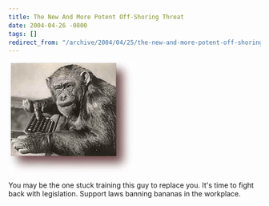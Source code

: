 ```yaml
---
title: The New And More Potent Off-Shoring Threat
date: 2004-04-26 -0800
tags: []
redirect_from: "/archive/2004/04/25/the-new-and-more-potent-off-shoring-threat.aspx/"
---
```


![The Hidden Off-Shoring Threat](/images/monkey.jpg)

You may be the one stuck training this guy to replace you. It's time to
fight back with legislation. Support laws banning bananas in the
workplace.

